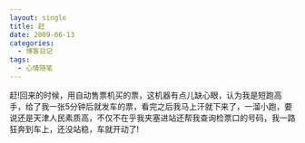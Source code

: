 ```yaml
---
layout: single
title: 赶
date: 2009-06-13
categories:
  - 博客日记
tags:
  - 心情随笔
---
```


赶!回来的时候，用自动售票机买的票，这机器有点儿缺心眼，认为我是短跑高手，给了我一张5分钟后就发车的票，看完之后我马上汗就下来了，一溜小跑，要说还是天津人民素质高，不仅不在乎我夹塞进站还帮我查询检票口的号码，我一路狂奔到车上，还没站稳，车就开动了!
